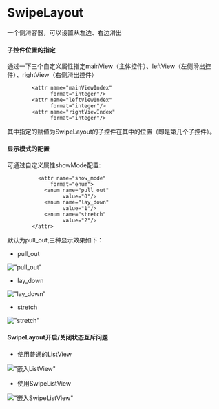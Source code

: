 # SwipeLayout
一个侧滑容器，可以设置从左边、右边滑出

#### 子控件位置的指定
通过一下三个自定义属性指定mainView（主体控件）、leftView（左侧滑出控件）、rightView（右侧滑出控件）

```
        <attr name="mainViewIndex"
              format="integer"/>
        <attr name="leftViewIndex"
              format="integer"/>
        <attr name="rightViewIndex"
              format="integer"/>
```
其中指定的赋值为SwipeLayout的子控件在其中的位置（即是第几个子控件）。

#### 显示模式的配置
可通过自定义属性showMode配置:
```
          <attr name="show_mode"
              format="enum">
            <enum name="pull_out"
                  value="0"/>
            <enum name="lay_down"
                  value="1"/>
            <enum name="stretch"
                  value="2"/>
        </attr>
```

默认为pull_out,三种显示效果如下：
* pull_out

!["pull_out"](preview/swipelayout_pull_out.gif)

* lay_down

!["lay_down"](preview/swipelayout_pull_out.gif)

* stretch

!["stretch"](preview/swipelayout_pull_stretch.gif)


#### SwipeLayout开启/关闭状态互斥问题

* 使用普通的ListView

!["嵌入ListView"](preview/embed_listview.gif)

* 使用SwipeListView

!["嵌入SwipeListView"](preview/embed_swipelistview.gif)


